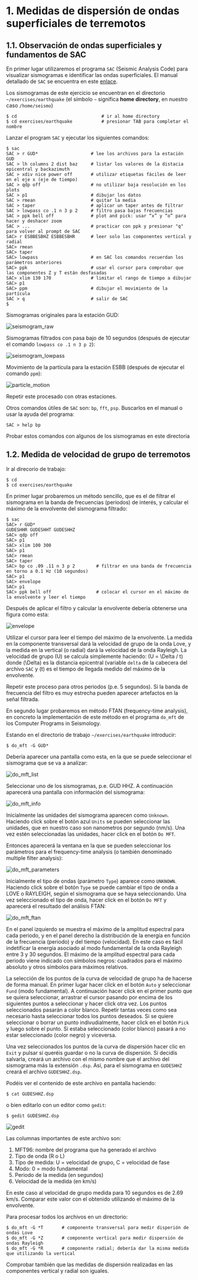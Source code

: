 # 1. Medidas de dispersión de ondas superficiales de terremotos

## 1.1. Observación de ondas superficiales y fundamentos de SAC

En primer lugar utilizaremos el programa `SAC` (Seismic Analysis Code) para visualizar
sismogramas e identificar las ondas superficiales. El manual detallado de `SAC` se
encuentra en este [enlace](https://ds.iris.edu/files/sac-manual/).

Los sismogramas de este ejercicio se encuentran en el directorio `~/exercises/earthquake`
(el símbolo `~` significa **home directory**, en nuestro caso `/home/seismo`)

    $ cd                                # ir al home directory
    $ cd exercises/earthquake			# presionar TAB para completar el nombre

Lanzar el program `SAC` y ejecutar los siguientes comandos:

    $ sac
    SAC > r GUD*                    # lee los archivos para la estación GUD
    SAC > lh columns 2 dist baz     # listar los valores de la distacia epicentral y backazimuth 
    SAC > xdiv nice power off       # utilizar etiquetas fáciles de leer en el eje x (eje de tiempo)
    SAC > qdp off                   # no utilizar baja resolución en los plots
    SAC > p1                        # dibujar los datos
    SAC > rmean                     # quitar la media
    SAC > taper                     # aplicar un taper antes de filtrar
    SAC > lowpass co .1 n 3 p 2     # filtro pasa bajas frecuencias
    SAC > ppk bell off              # plot and pick: usar “x” y “o” para hacer y deshacer zoom
    SAC > ...                       # practicar con ppk y presionar "q" para volver al prompt de SAC
    SAC> r ESBBESBHZ ESBBESBHR      # leer solo las componentes vertical y radial
    SAC> rmean
    SAC> taper
    SAC> lowpass                    # en SAC los comandos recuerdan los parámetros anteriores
    SAC> ppk                        # usar el cursor para comprobar que las componentes Z y T están desfasadas
    SAC> xlim 130 170               # limitar el rango de tiempo a dibujar
    SAC> p1
    SAC> ppm                        # dibujar el movimiento de la partícula
    SAC > q                         # salir de SAC
    $

Sismogramas originales para la estación GUD:

![seismogram_raw](seismogram_raw.png)

Sismogramas filtrados con pasa bajo de 10 segundos (después de ejecutar el comando `lowpass co .1 n 3 p 2`):

![seismogram_lowpass](seismogram_lowpass.png)

Movimiento de la partícula para la estación ESBB (después de ejecutar el comando `ppm`):

![particle_motion](particle_motion.png)

Repetir este procesado con otras estaciones.

Otros comandos útiles de `SAC` son: `bp`, `fft`, `psp`. Buscarlos en el manual o usar
la ayuda del programa:

    SAC > help bp
 
Probar estos comandos con algunos de los sismogramas en este directoria

## 1.2. Medida de velocidad de grupo de terremotos

Ir al direcorio de trabajo:

    $ cd 
    $ cd exercises/earthquake

En primer lugar probaremos un método sencillo, que es el de filtrar el sismograma
en la banda de frecuencias (periodos) de interés, y calcular el máximo de la
envolvente del sismograma filtrado:

    $ sac
    SAC> r GUD*
    GUDESHHR GUDESHHT GUDESHHZ
    SAC> qdp off
    SAC> p1
    SAC> xlim 100 300
    SAC> p1
    SAC> rmean
    SAC> taper
    SAC> bp co .09 .11 n 3 p 2        # filtrar en una banda de frecuencia en torno a 0.1 Hz (10 segundos)
    SAC> p1
    SAC> envelope
    SAC> p1
    SAC> ppk bell off                 # colocar el cursor en el máximo de la envolvente y leer el tiempo

Después de aplicar el filtro y calcular la envolvente debería obtenerse una figura como esta:

![envelope](envelope.png)

Utilizar el cursor para leer el tiempo del máximo de la envolvente. La medida en la componente
transversal dará la velocidad de grupo de la onda Love, y la medida en la vertical (o radial)
dará la velocidad de la onda Rayleigh. La velocidad de grupo \(U\) se calcula simplemente haciendo:
\(U = \Delta / t\) donde \(\Delta\) es la distancia epicentral (variable `delta` de la cabecera
del archivo `SAC` y \(t\) es el tiempo de llegada medido del máximo de la envolvente.

Repetir este proceso para otros periodos (p.e. 5 segundos). Si la banda de frecuencia del filtro
es muy estrecha pueden aparecer artefactos en la señal filtrada.

En segundo lugar probaremos en método FTAN (frequency-time analysis), en concreto la implementación
de este método en el programa `do_mft` de los Computer Programs in Seismology.

Estando en el directorio de trabajo `~/exercises/earthquake` introducir:

    $ do_mft -G GUD* 

Debería aparecer una pantalla como esta, en la que se puede seleccionar el sismograma que se va
a analizar:

![do_mft_list](do_mft_list.png)

Seleccionar uno de los sismogramas, p.e. GUD HHZ. A continuación aparecerá una pantalla con 
información del sismograma:

![do_mft_info](do_mft_info.png)

Inicialmente las unidades del sismograma aparecen como `Unknown`. Haciendo click sobre el botón
azul `Units` se pueden seleccionar las unidades, que en nuestro caso son nanometros por segundo (nm/s).
Una vez estén seleccionadas las unidades, hacer click en el botón `Do MFT`.

Entonces aparecerá la ventana en la que se pueden seleccionar los parámetros para el
frequency-time analysis (o también denominado multiple filter analysis):

![do_mft_parameters](do_mft_parameters.png)

Inicialmente el tipo de ondas (parámetro `Type`) aparece como `UNKNOWN`. Haciendo click sobre
el botón `Type` se puede cambiar el tipo de onda a LOVE o RAYLEIGH, según el sismograma que
se haya seleccionando. Una vez seleccionado el tipo de onda, hacer click en el botón `Do MFT`
y aparecerá el resultado del análisis FTAN:

![do_mft_ftan](do_mft_ftan.png)

En el panel izquierdo se muestra el máximo de la amplitud espectral para cada periodo, y en 
el panel derecho la distribución de la energía en función de la frecuencia (periodo) y del
tiempo (velocidad). En este caso es fácil indetificar la energía asociado al modo fundamental
de la onda Rayleigh entre 3 y 30 segundos. El máximo de la amplitud espectral para cada
periodo viene indicado con símbolos negros: cuadrados para el máximo absoluto y otros símbolos
para máximos relativos.

La selección de los puntos de la curva de velocidad de grupo ha de hacerse de forma manual.
En primer lugar hacer click en el botón `Auto` y seleccionar `Fund` (modo fundamental).
A continuación hacer click en el primer punto que se quiera seleccionar, arrastrar el
cursor pasando por encima de los siguientes puntos a seleccionar y hacer click otra vez.
Los puntos seleccionados pasarán a color blanco. Repetir tantas veces como sea necesario
hasta seleccionar todos los puntos deseados. Si se quiere seleccionar o borrar un punto 
indivudialmente, hacer click en el botón `Pick` y luego sobre el punto. Si estaba seleccionado
(color blanco) pasará a no estar seleccionado (color negro) y viceversa.

Una vez seleccionados los puntos de la curva de dispersión hacer clic en `Exit` y 
pulsar si queréis guardar o no la curva de dispersión. Si decidís salvarla, creará
un archivo con el mismo nombre que el archivo del sismograma más la extensión `.dsp`.
Así, para el sismograma en `GUDESHHZ` creará el archivo `GUDESHHZ.dsp`.

Podéis ver el contenido de este archivo en pantalla haciendo:

    $ cat GUDESHHZ.dsp

o bien editarlo con un editor como `gedit`:

    $ gedit GUDESHHZ.dsp

![gedit](gedit.png)

Las columnas importantes de este archivo son:

1. MFT96: nombre del programa que ha generado el archivo
2. Tipo de onda (R o L)
3. Tipo de medida: U = velocidad de grupo, C = velocidad de fase
4. Modo: 0 = modo fundamental
5. Periodo de la medida (en segundos)
6. Velocidad de la medida (en km/s)

En este caso al velocidad de grupo medida para 10 segundos es de 2.69 km/s. Comparar este valor
con el obtenido utilizando el máximo de la envolvente.

Para procesar todos los archivos en un directorio:

    $ do_mft -G *T       # componente transversal para medir disperión de ondas Love
    $ do_mft -G *Z       # componente vertical para medir dispersión de ondas Rayleigh
    $ do_mft -G *R       # componente radial; debería dar la misma medida que utilizando la vertical

Comprobar también que las medidas de dispersión realizadas en las componentes vertical y radial son iguales.

[//]: # (TO-DO: script para comparar resultados)
